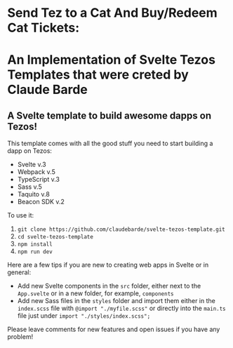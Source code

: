 #  Send Tez to a Cat And Buy/Redeem Cat Tickets:  
#  An Implementation of Svelte Tezos Templates that were creted by Claude Barde

## A Svelte template to build awesome dapps on Tezos!

This template comes with all the good stuff you need to start building a dapp on Tezos:

- Svelte v.3
- Webpack v.5
- TypeScript v.3
- Sass v.5
- Taquito v.8
- Beacon SDK v.2

To use it:

1. `git clone https://github.com/claudebarde/svelte-tezos-template.git`
2. `cd svelte-tezos-template`
3. `npm install`
4. `npm run dev`

Here are a few tips if you are new to creating web apps in Svelte or in general:

- Add new Svelte components in the `src` folder, either next to the `App.svelte` or in a new folder, for example, `components`
- Add new Sass files in the `styles` folder and import them either in the `index.scss` file with `@import "./myfile.scss"` or directly into the `main.ts` file just under `import "./styles/index.scss";`

Please leave comments for new features and open issues if you have any problem!
